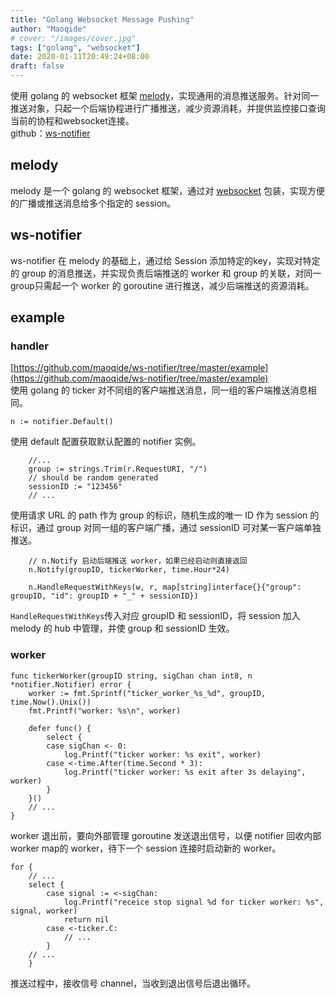 ```yaml
---
title: "Golang Websocket Message Pushing"
author: "Maoqide"
# cover: "/images/cover.jpg"
tags: ["golang", "websocket"]
date: 2020-01-11T20:49:24+08:00
draft: false
---
```


使用 golang 的 websocket 框架 [melody](https://github.com/olahol/melody)，实现通用的消息推送服务。针对同一推送对象，只起一个后端协程进行广播推送，减少资源消耗，并提供监控接口查询当前的协程和websocket连接。    
github：[ws-notifier](https://github.com/maoqide/ws-notifier)    
<!--more-->

## melody
melody 是一个 golang 的 websocket 框架，通过对 [websocket](https://github.com/gorilla/websocket) 包装，实现方便的广播或推送消息给多个指定的 session。     

## ws-notifier
ws-notifier 在 melody 的基础上，通过给 Session 添加特定的key，实现对特定的 group 的消息推送，并实现负责后端推送的 worker 和 group 的关联，对同一group只需起一个 worker 的 goroutine 进行推送，减少后端推送的资源消耗。     

## example
### handler
[https://github.com/maoqide/ws-notifier/tree/master/example](https://github.com/maoqide/ws-notifier/tree/master/example)     
使用 golang 的 ticker 对不同组的客户端推送消息，同一组的客户端推送消息相同。     
```golang
n := notifier.Default()
```
使用 default 配置获取默认配置的 notifier 实例。    

```golang
	//...
	group := strings.Trim(r.RequestURI, "/")
	// should be random generated
	sessionID := "123456"
	// ...
```
使用请求 URL 的 path 作为 group 的标识，随机生成的唯一 ID 作为 session 的标识，通过 group 对同一组的客户端广播，通过 sessionID 可对某一客户端单独推送。    
```golang
	// n.Notify 启动后端推送 worker，如果已经启动则直接返回
	n.Notify(groupID, tickerWorker, time.Hour*24)

	n.HandleRequestWithKeys(w, r, map[string]interface{}{"group": groupID, "id": groupID + "_" + sessionID})
```
`HandleRequestWithKeys`传入对应 groupID 和 sessionID，将 session 加入 melody 的 hub 中管理，并使 group 和 sessionID 生效。    

### worker
```golang
func tickerWorker(groupID string, sigChan chan int8, n *notifier.Notifier) error {
	worker := fmt.Sprintf("ticker_worker_%s_%d", groupID, time.Now().Unix())
	fmt.Printf("worker: %s\n", worker)

	defer func() {
		select {
		case sigChan <- 0:
			log.Printf("ticker worker: %s exit", worker)
		case <-time.After(time.Second * 3):
			log.Printf("ticker worker: %s exit after 3s delaying", worker)
		}
	}()
	// ...
}
```
worker 退出前，要向外部管理 goroutine 发送退出信号，以便 notifier 回收内部 worker map的 worker，待下一个 session 连接时启动新的 worker。    
```golang
for {
	// ...
	select {
		case signal := <-sigChan:
			log.Printf("receice stop signal %d for ticker worker: %s", signal, worker)
			return nil
		case <-ticker.C:
			// ...
		}
	// ...
	}
```
推送过程中，接收信号 channel，当收到退出信号后退出循环。    
